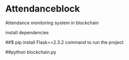 # Attendanceblock
Attendance monitoring system in blockchain

install dependencies

##$ pip install Flask==2.3.2
command to run the project

##python blockchain.py
